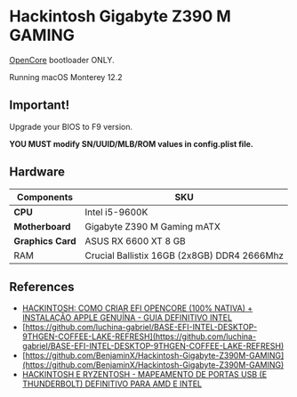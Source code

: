 # Hackintosh Gigabyte Z390 M GAMING
[OpenCore](https://github.com/acidanthera/OpenCorePkg) bootloader ONLY.

Running macOS Monterey 12.2

## Important!

Upgrade your BIOS to F9 version.

**YOU MUST modify SN/UUID/MLB/ROM values in config.plist file.**

## Hardware

Components | SKU
------------ | -------------
**CPU** | Intel i5-9600K
**Motherboard** | Gigabyte Z390 M Gaming mATX
**Graphics Card** | ASUS RX 6600 XT 8 GB
RAM | Crucial Ballistix 16GB (2x8GB) DDR4 2666Mhz

## References
* [HACKINTOSH: COMO CRIAR EFI OPENCORE (100% NATIVA) + INSTALAÇÃO APPLE GENUÍNA - GUIA DEFINITIVO INTEL](https://youtu.be/PlKEHa0zeSk)
* [https://github.com/luchina-gabriel/BASE-EFI-INTEL-DESKTOP-9THGEN-COFFEE-LAKE-REFRESH](https://github.com/luchina-gabriel/BASE-EFI-INTEL-DESKTOP-9THGEN-COFFEE-LAKE-REFRESH)
* [https://github.com/BenjaminX/Hackintosh-Gigabyte-Z390M-GAMING](https://github.com/BenjaminX/Hackintosh-Gigabyte-Z390M-GAMING)
* [HACKINTOSH E RYZENTOSH - MAPEAMENTO DE PORTAS USB (E THUNDERBOLT) DEFINITIVO PARA AMD E INTEL
](https://www.youtube.com/watch?v=ImqAxcDM28A)